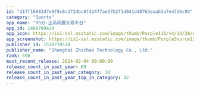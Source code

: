 ```yaml
---
id: "d17f16882d7e9f9c8c372dbc8f42477ae57b2f1d941d40763eaab3a7e47d6c93"
category: "Sports"
app_name: "95分-正品闲置交易平台"
app_id: 1488709429
app_icon: https://is1-ssl.mzstatic.com/image/thumb/Purple116/v4/1d/28/eb/1d28ebe7-5626-eead-9bfa-3123af884d80/AppIcon-0-0-1x_U007emarketing-0-7-0-0-85-220.png/1024x1024bb.png
app_screenshot: https://is1-ssl.mzstatic.com/image/thumb/PurpleSource126/v4/3a/03/01/3a030176-67a0-3fd0-5329-70b4611c9cdf/ca0d14ce-bc3d-4adc-b6b3-73ec65d39337_20230907-102414.jpeg/1242x2688bb.png
publisher_id: 1530719538
publisher_name: "Shanghai Zhichao Technology Co., Ltd."
rank: 590
most_recent_release: 2024-02-04 00:00:00
release_count_in_past_year: 69
release_count_in_past_year_category: 14
release_count_in_past_year_top_in_category: 32
---
```

